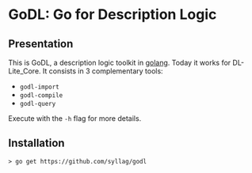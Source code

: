 # GoDL: Go for Description Logic

## Presentation
This is GoDL, a description logic toolkit in [golang](https://golang.org).
Today it works for DL-Lite_Core. It consists in 3 complementary tools:
* `godl-import`
* `godl-compile`
* `godl-query`

Execute with the `-h` flag for more details.

## Installation
	> go get https://github.com/syllag/godl
